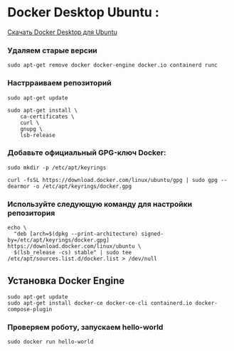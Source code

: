 # Docker Desktop Ubuntu :

[Скачать Docker Desktop для Ubuntu](https://desktop.docker.com/linux/main/amd64/docker-desktop-4.12.0-amd64.deb?utm_source=docker&utm_medium=webreferral&utm_campaign=docs-driven-download-linux-amd64)

### Удаляем старые версии

```
sudo apt-get remove docker docker-engine docker.io containerd runc
```

### Настрраиваем репозиторий

```
sudo apt-get update
```

```
sudo apt-get install \
    ca-certificates \
    curl \
    gnupg \
    lsb-release
```

### Добавьте официальный GPG-ключ Docker:
```
sudo mkdir -p /etc/apt/keyrings
```

```
curl -fsSL https://download.docker.com/linux/ubuntu/gpg | sudo gpg --dearmor -o /etc/apt/keyrings/docker.gpg
```

### Используйте следующую команду для настройки репозитория

```
echo \
  "deb [arch=$(dpkg --print-architecture) signed-by=/etc/apt/keyrings/docker.gpg] https://download.docker.com/linux/ubuntu \
  $(lsb_release -cs) stable" | sudo tee /etc/apt/sources.list.d/docker.list > /dev/null
```

## Установка Docker Engine
```
sudo apt-get update
sudo apt-get install docker-ce docker-ce-cli containerd.io docker-compose-plugin
```

###  Проверяем роботу, запускаем hello-world 
```
sudo docker run hello-world
```